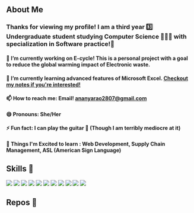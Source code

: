
<!--
**ananya2801/ananya2801** is a ✨ _special_ ✨ repository because its `README.md` (this file) appears on your GitHub profile.
-->
## About Me    
### Thanks for viewing my profile! I am a third year 3️⃣ Undergraduate student studying Computer Science 👩🏽‍💻 with specialization in Software practice!📱

#### 🔭 I’m currently working on E-cycle! This is a personal project with a goal to reduce the global warming impact of Electronic waste.
#### 🌱 I’m currently learning advanced features of Microsoft Excel. [Checkout my notes if you're interested!](https://github.com/ananya2801/Excel-Notes.git)
#### 📫 How to reach me: Email! ananyarao2807@gmail.com
#### 😄 Pronouns: She/Her
#### ⚡ Fun fact: I can play the guitar 🎸 (Though I am terribly mediocre at it)
#### 🐙 Things I'm Excited to learn : Web Development, Supply Chain Management, ASL (American Sign Language)

## Skills 🔧
![](https://img.shields.io/badge/-Python-3776AB?logo=python&logoColor=white)   ![](https://img.shields.io/badge/-Java-007396?logo=java&logoColor=white)   ![](https://img.shields.io/badge/-C-A8B9CC?logo=C&logoColor=white)   ![](https://img.shields.io/badge/-SQLite-003B57?logo=SQlite&logoColor=white)   ![](https://img.shields.io/badge/-MongoDB-47A248?logo=MongoDB&logoColor=white)   ![](https://img.shields.io/badge/-MS%20Excel-217346?logo=Microsoft-Excel&logoColor=white)   ![](https://img.shields.io/badge/-MS%20Word-2B579A?logo=Microsoft-Word&logoColor=white)   ![](https://img.shields.io/badge/-LaTeX-008080?logo=LaTeX&logoColor=white)   ![](https://img.shields.io/badge/-Android%20Studio-3DDC84?logo=Android-Studio&logoColor=white)   ![](https://img.shields.io/badge/-Assembly-007AAC?logo=AssemblyScript&logoColor=white)   ![](https://img.shields.io/badge/-Firebase-FFCA28?logo=Firebase&logoColor=white)

## Repos 💾
